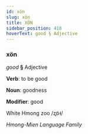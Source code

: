 ```yaml
---
id: xön
slug: xön
title: XÖN
sidebar_position: 418
hoverText: good § Adjective
---
```


### xön

*good* **§** Adjective

**Verb**: to be good

**Noun**: goodness

**Modifier**: good

White Hmong zoo /ʐɒ̃˧/

*Hmong-Mien Language Family*